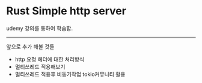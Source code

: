 # Rust Simple http server

udemy 강의를 통하여 학습함.

---

앞으로 추가 해볼 것들

* http 요청 헤더에 대한 처리방식
* 멀티쓰레드 적용해보기
* 멀티쓰레드 적용후 비동기작업 tokio커뮤니티 활용
